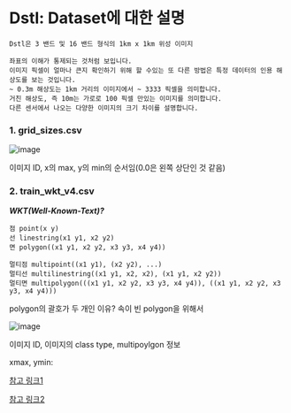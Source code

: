 # Dstl: Dataset에 대한 설명

```
Dstl은 3 밴드 및 16 밴드 형식의 1km x 1km 위성 이미지

좌표의 이해가 통제되는 것처럼 보입니다. 
이미지 픽셀이 얼마나 큰지 확인하기 위해 할 수있는 또 다른 방법은 특정 데이터의 인용 해상도를 보는 것입니다. 
~ 0.3m 해상도는 1km 거리의 이미지에서 ~ 3333 픽셀을 의미합니다. 
거친 해상도, 즉 10m는 가로로 100 픽셀 만있는 이미지를 의미합니다. 
다른 센서에서 나오는 다양한 이미지의 크기 차이를 설명합니다.
```

### 1. grid_sizes.csv

![image](https://user-images.githubusercontent.com/61573968/80793938-7bd2e300-8bd3-11ea-93cf-e2d8a5a18cc8.png)

이미지 ID, x의 max, y의 min의 순서임(0.0은 왼쪽 상단인 것 같음)



### 2. train_wkt_v4.csv

***WKT(Well-Known-Text)?***

```
점 point(x y)
선 linestring(x1 y1, x2 y2)
면 polygon((x1 y1, x2 y2, x3 y3, x4 y4))

멀티점 multipoint((x1 y1), (x2 y2), ...)
멀티선 multilinestring((x1 y1, x2, x2), (x1 y1, x2 y2))
멀티면 multipolygon(((x1 y1, x2 y2, x3 y3, x4 y4)), ((x1 y1, x2 y2, x3 y3, x4 y4)))
```

polygon의 괄호가 두 개인 이유? 속이 빈 polygon을 위해서



![image](https://user-images.githubusercontent.com/61573968/80794292-880b7000-8bd4-11ea-918e-8a1a8c2acc11.png)

이미지 ID, 이미지의  class type, multipoylgon 정보



xmax, ymin:

[참고 링크1]( https://www.kaggle.com/lorismichel/exploration-of-nearby-images )

[참고 링크2]( https://www.kaggle.com/lorismichel/number-of-xmax-and-ymin-variants/code )

